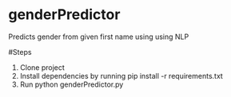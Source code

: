 # genderPredictor
Predicts gender from given first name using using NLP

#Steps

1. Clone project
2. Install dependencies by running pip install -r requirements.txt
3. Run python genderPredictor.py

